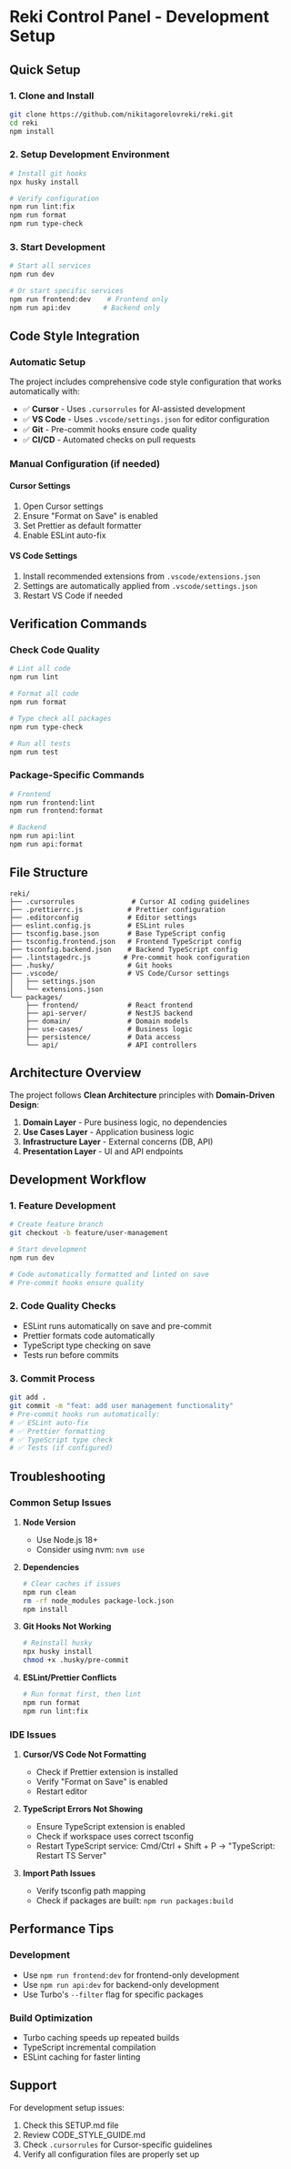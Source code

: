 # Reki Control Panel - Development Setup

## Quick Setup

### 1. Clone and Install

```bash
git clone https://github.com/nikitagorelovreki/reki.git
cd reki
npm install
```

### 2. Setup Development Environment

```bash
# Install git hooks
npx husky install

# Verify configuration
npm run lint:fix
npm run format
npm run type-check
```

### 3. Start Development

```bash
# Start all services
npm run dev

# Or start specific services
npm run frontend:dev    # Frontend only
npm run api:dev        # Backend only
```

## Code Style Integration

### Automatic Setup

The project includes comprehensive code style configuration that works automatically with:

- ✅ **Cursor** - Uses `.cursorrules` for AI-assisted development
- ✅ **VS Code** - Uses `.vscode/settings.json` for editor configuration
- ✅ **Git** - Pre-commit hooks ensure code quality
- ✅ **CI/CD** - Automated checks on pull requests

### Manual Configuration (if needed)

#### Cursor Settings

1. Open Cursor settings
2. Ensure "Format on Save" is enabled
3. Set Prettier as default formatter
4. Enable ESLint auto-fix

#### VS Code Settings

1. Install recommended extensions from `.vscode/extensions.json`
2. Settings are automatically applied from `.vscode/settings.json`
3. Restart VS Code if needed

## Verification Commands

### Check Code Quality

```bash
# Lint all code
npm run lint

# Format all code
npm run format

# Type check all packages
npm run type-check

# Run all tests
npm run test
```

### Package-Specific Commands

```bash
# Frontend
npm run frontend:lint
npm run frontend:format

# Backend
npm run api:lint
npm run api:format
```

## File Structure

```
reki/
├── .cursorrules              # Cursor AI coding guidelines
├── .prettierrc.js           # Prettier configuration
├── .editorconfig            # Editor settings
├── eslint.config.js         # ESLint rules
├── tsconfig.base.json       # Base TypeScript config
├── tsconfig.frontend.json   # Frontend TypeScript config
├── tsconfig.backend.json    # Backend TypeScript config
├── .lintstagedrc.js        # Pre-commit hook configuration
├── .husky/                  # Git hooks
├── .vscode/                 # VS Code/Cursor settings
│   ├── settings.json
│   └── extensions.json
└── packages/
    ├── frontend/            # React frontend
    ├── api-server/          # NestJS backend
    ├── domain/              # Domain models
    ├── use-cases/           # Business logic
    ├── persistence/         # Data access
    └── api/                 # API controllers
```

## Architecture Overview

The project follows **Clean Architecture** principles with **Domain-Driven Design**:

1. **Domain Layer** - Pure business logic, no dependencies
2. **Use Cases Layer** - Application business logic
3. **Infrastructure Layer** - External concerns (DB, API)
4. **Presentation Layer** - UI and API endpoints

## Development Workflow

### 1. Feature Development

```bash
# Create feature branch
git checkout -b feature/user-management

# Start development
npm run dev

# Code automatically formatted and linted on save
# Pre-commit hooks ensure quality
```

### 2. Code Quality Checks

- ESLint runs automatically on save and pre-commit
- Prettier formats code automatically
- TypeScript type checking on save
- Tests run before commits

### 3. Commit Process

```bash
git add .
git commit -m "feat: add user management functionality"
# Pre-commit hooks run automatically:
# ✅ ESLint auto-fix
# ✅ Prettier formatting
# ✅ TypeScript type check
# ✅ Tests (if configured)
```

## Troubleshooting

### Common Setup Issues

1. **Node Version**
   - Use Node.js 18+
   - Consider using nvm: `nvm use`

2. **Dependencies**

   ```bash
   # Clear caches if issues
   npm run clean
   rm -rf node_modules package-lock.json
   npm install
   ```

3. **Git Hooks Not Working**

   ```bash
   # Reinstall husky
   npx husky install
   chmod +x .husky/pre-commit
   ```

4. **ESLint/Prettier Conflicts**
   ```bash
   # Run format first, then lint
   npm run format
   npm run lint:fix
   ```

### IDE Issues

1. **Cursor/VS Code Not Formatting**
   - Check if Prettier extension is installed
   - Verify "Format on Save" is enabled
   - Restart editor

2. **TypeScript Errors Not Showing**
   - Ensure TypeScript extension is enabled
   - Check if workspace uses correct tsconfig
   - Restart TypeScript service: Cmd/Ctrl + Shift + P → "TypeScript: Restart TS Server"

3. **Import Path Issues**
   - Verify tsconfig path mapping
   - Check if packages are built: `npm run packages:build`

## Performance Tips

### Development

- Use `npm run frontend:dev` for frontend-only development
- Use `npm run api:dev` for backend-only development
- Use Turbo's `--filter` flag for specific packages

### Build Optimization

- Turbo caching speeds up repeated builds
- TypeScript incremental compilation
- ESLint caching for faster linting

## Support

For development setup issues:

1. Check this SETUP.md file
2. Review CODE_STYLE_GUIDE.md
3. Check `.cursorrules` for Cursor-specific guidelines
4. Verify all configuration files are properly set up
